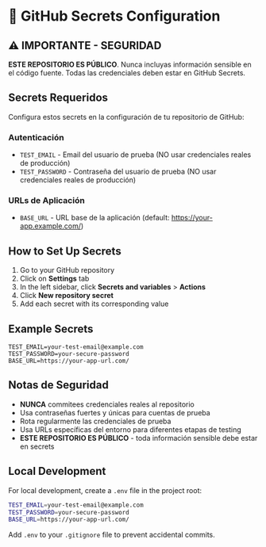 # 🔐 GitHub Secrets Configuration

## ⚠️ IMPORTANTE - SEGURIDAD

**ESTE REPOSITORIO ES PÚBLICO**. Nunca incluyas información sensible en el código fuente. Todas las credenciales deben estar en GitHub Secrets.

## Secrets Requeridos

Configura estos secrets en la configuración de tu repositorio de GitHub:

### Autenticación
- `TEST_EMAIL` - Email del usuario de prueba (NO usar credenciales reales de producción)
- `TEST_PASSWORD` - Contraseña del usuario de prueba (NO usar credenciales reales de producción)

### URLs de Aplicación
- `BASE_URL` - URL base de la aplicación (default: https://your-app.example.com/)

## How to Set Up Secrets

1. Go to your GitHub repository
2. Click on **Settings** tab
3. In the left sidebar, click **Secrets and variables** > **Actions**
4. Click **New repository secret**
5. Add each secret with its corresponding value

## Example Secrets

```
TEST_EMAIL=your-test-email@example.com
TEST_PASSWORD=your-secure-password
BASE_URL=https://your-app-url.com/
```

## Notas de Seguridad

- **NUNCA** commitees credenciales reales al repositorio
- Usa contraseñas fuertes y únicas para cuentas de prueba
- Rota regularmente las credenciales de prueba
- Usa URLs específicas del entorno para diferentes etapas de testing
- **ESTE REPOSITORIO ES PÚBLICO** - toda información sensible debe estar en secrets

## Local Development

For local development, create a `.env` file in the project root:

```bash
TEST_EMAIL=your-test-email@example.com
TEST_PASSWORD=your-secure-password
BASE_URL=https://your-app-url.com/
```

Add `.env` to your `.gitignore` file to prevent accidental commits.